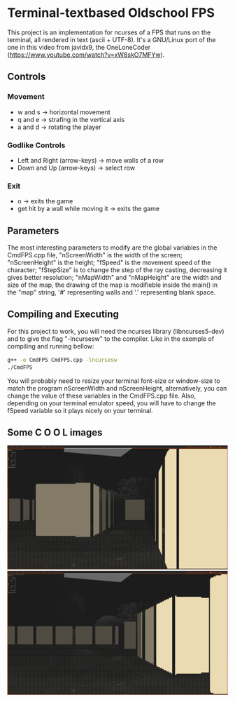 # Terminal-textbased Oldschool FPS

This project is an implementation for ncurses of a FPS that runs on the terminal, all rendered in text (ascii + UTF-8). It's a GNU/Linux port of the one in this video from javidx9, the OneLoneCoder (https://www.youtube.com/watch?v=xW8skO7MFYw).

## Controls

### Movement
* w and s -> horizontal movement
* q and e -> strafing in the vertical axis
* a and d -> rotating the player

### Godlike Controls
* Left and Right (arrow-keys) -> move walls of a row
* Down and Up (arrow-keys) -> select row

### Exit
* o -> exits the game
* get hit by a wall while moving it -> exits the game

## Parameters

The most interesting parameters to modify are the global variables in the CmdFPS.cpp file, "nScreenWidth" is the width of the screen; "nScreenHeight" is the height; "fSpeed" is the movement speed of the character; "fStepSize" is to change the step of the ray casting, decreasing it gives better resolution; "nMapWidth" and "nMapHeight" are the width and size of the map, the drawing of the map is modifieble inside the main() in the "map" string, '#' representing walls and '.' representing blank space.

## Compiling and Executing

For this project to work, you will need the ncurses library (libncurses5-dev) and to give the flag "-lncursesw" to the compiler. Like in the exemple of compiling and running bellow:

```bash
g++ -o CmdFPS CmdFPS.cpp -lncursesw
./CmdFPS
```
You will probably need to resize your terminal font-size or window-size to match the program nScreenWidth and nScreenHeight, alternatively, you can change the value of these variables in the CmdFPS.cpp file. Also, depending on your terminal emulator speed, you will have to change the fSpeed variable so it plays nicely on your terminal.

## Some C O O L images

![first print](prints/1.png?raw=true)
![second print](prints/2.png?raw=true)

